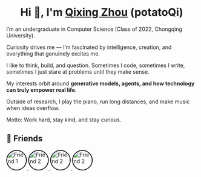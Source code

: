 <h1 align="center">Hi 👋, I'm <a href="https://potatoQi.github.io/">Qixing Zhou</a> (potatoQi)</h1>

I’m an undergraduate in Computer Science (Class of 2022, Chongqing University).

Curiosity drives me — I’m fascinated by intelligence, creation, and everything that genuinely excites me.

I like to think, build, and question.
Sometimes I code, sometimes I write, sometimes I just stare at problems until they make sense.

My interests orbit around **generative models, agents, and how technology can truly empower real life**.

Outside of research, I play the piano, run long distances, and make music when ideas overflow.

Motto: Work hard, stay kind, and stay curious.

## 👥 Friends
<div align="left">
  <a href="https://github.com/HugoPhi" target="_blank">
    <img src="https://github.com/HugoPhi.png" width="50" height="50" alt="Friend 1" style="border-radius: 50%; display: inline-block; border: 2px solid black;" />
  </a>
  <a href="https://github.com/MonrenZheng" target="_blank">
    <img src="https://github.com/MonrenZheng.png" width="50" height="50" alt="Friend 2" style="border-radius: 50%; display: inline-block; border: 2px solid black;" />
  </a>
  <a href="https://github.com/knightnemo" target="_blank">
    <img src="https://github.com/knightnemo.png" width="50" height="50" alt="Friend 2" style="border-radius: 50%; display: inline-block; border: 2px solid black;" />
  </a>
  <a href="https://github.com/bamChil" target="_blank">
    <img src="https://github.com/bamChil.png" width="50" height="50" alt="Friend 2" style="border-radius: 50%; display: inline-block; border: 2px solid black;" />
  </a>
  <!-- 继续添加其他朋友 -->
</div>
